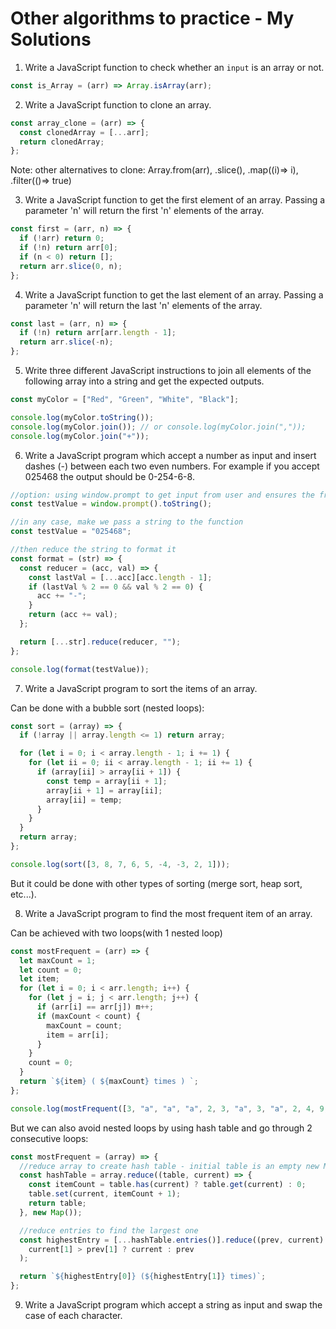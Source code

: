 # Other algorithms to practice - My Solutions

1. Write a JavaScript function to check whether an `input` is an array or not.

```js
const is_Array = (arr) => Array.isArray(arr);
```

2. Write a JavaScript function to clone an array.

```js
const array_clone = (arr) => {
  const clonedArray = [...arr];
  return clonedArray;
};
```

Note: other alternatives to clone: Array.from(arr), .slice(), .map((i)=> i), .filter(()=> true)

3. Write a JavaScript function to get the first element of an array. Passing a parameter 'n' will return the first 'n' elements of the array.

```js
const first = (arr, n) => {
  if (!arr) return 0;
  if (!n) return arr[0];
  if (n < 0) return [];
  return arr.slice(0, n);
};
```

4. Write a JavaScript function to get the last element of an array. Passing a parameter 'n' will return the last 'n' elements of the array.

```js
const last = (arr, n) => {
  if (!n) return arr[arr.length - 1];
  return arr.slice(-n);
};
```

5. Write three different JavaScript instructions to join all elements of the following array into a string and get the expected outputs.

```js
const myColor = ["Red", "Green", "White", "Black"];

console.log(myColor.toString());
console.log(myColor.join()); // or console.log(myColor.join(","));
console.log(myColor.join("+"));
```

6. Write a JavaScript program which accept a number as input and insert dashes (-) between each two even numbers. For example if you accept 025468 the output should be 0-254-6-8.

```js
//option: using window.prompt to get input from user and ensures the front 0 is not removed
const testValue = window.prompt().toString();

//in any case, make we pass a string to the function
const testValue = "025468";

//then reduce the string to format it
const format = (str) => {
  const reducer = (acc, val) => {
    const lastVal = [...acc][acc.length - 1];
    if (lastVal % 2 == 0 && val % 2 == 0) {
      acc += "-";
    }
    return (acc += val);
  };

  return [...str].reduce(reducer, "");
};

console.log(format(testValue));
```

7. Write a JavaScript program to sort the items of an array.

Can be done with a bubble sort (nested loops):

```js
const sort = (array) => {
  if (!array || array.length <= 1) return array;

  for (let i = 0; i < array.length - 1; i += 1) {
    for (let ii = 0; ii < array.length - 1; ii += 1) {
      if (array[ii] > array[ii + 1]) {
        const temp = array[ii + 1];
        array[ii + 1] = array[ii];
        array[ii] = temp;
      }
    }
  }
  return array;
};

console.log(sort([3, 8, 7, 6, 5, -4, -3, 2, 1]));
```

But it could be done with other types of sorting (merge sort, heap sort, etc...).

8. Write a JavaScript program to find the most frequent item of an array.

Can be achieved with two loops(with 1 nested loop)

```js
const mostFrequent = (arr) => {
  let maxCount = 1;
  let count = 0;
  let item;
  for (let i = 0; i < arr.length; i++) {
    for (let j = i; j < arr.length; j++) {
      if (arr[i] == arr[j]) m++;
      if (maxCount < count) {
        maxCount = count;
        item = arr[i];
      }
    }
    count = 0;
  }
  return `${item} ( ${maxCount} times ) `;
};

console.log(mostFrequent([3, "a", "a", "a", 2, 3, "a", 3, "a", 2, 4, 9, 3]));
```

But we can also avoid nested loops by using hash table and go through 2 consecutive loops:

```js
const mostFrequent = (array) => {
  //reduce array to create hash table - initial table is an empty new Map
  const hashTable = array.reduce((table, current) => {
    const itemCount = table.has(current) ? table.get(current) : 0;
    table.set(current, itemCount + 1);
    return table;
  }, new Map());

  //reduce entries to find the largest one
  const highestEntry = [...hashTable.entries()].reduce((prev, current) =>
    current[1] > prev[1] ? current : prev
  );

  return `${highestEntry[0]} (${highestEntry[1]} times)`;
};
```

9. Write a JavaScript program which accept a string as input and swap the case of each character.

```

```
